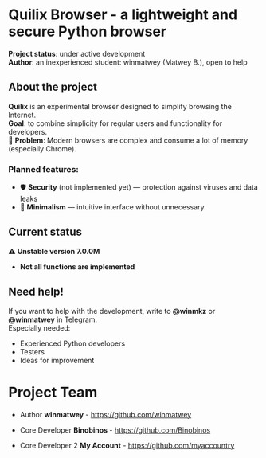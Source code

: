 # Quilix Browser - a lightweight and secure Python browser

**Project status**: under active development  
**Author**: an inexperienced student: winmatwey (Matwey B.), open to help

## About the project

**Quilix** is an experimental browser designed to simplify browsing the Internet.  
**Goal**: to combine simplicity for regular users and functionality for developers.  
🔹 **Problem**: Modern browsers are complex and consume a lot of memory (especially Chrome).  

### Planned features:
- 🛡️ **Security** (not implemented yet) — protection against viruses and data leaks  
- 🧩 **Minimalism** — intuitive interface without unnecessary  

## Current status  
⚠️ **Unstable version 7.0.0M**  
* **Not all functions are implemented**  

## Need help!  
If you want to help with the development, write to **@winmkz** or **@winmatwey** in Telegram.  
Especially needed:  
- Experienced Python developers  
- Testers  
- Ideas for improvement

# Project Team

- Author **winmatwey** - https://github.com/winmatwey

- Core Developer **Binobinos** - https://github.com/Binobinos

- Core Developer 2 **My Account** - https://github.com/myaccountry
